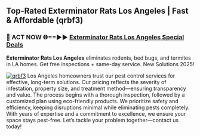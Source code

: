 ## Top-Rated Exterminator Rats Los Angeles | Fast & Affordable (qrbf3)

<h3>🐜 ACT NOW 🌐==►► <a href="https://tinyurl.com/yc7vsfwc" rel="nofollow">Exterminator Rats Los Angeles Special Deals</a></h3>

**Exterminator Rats Los Angeles** eliminates rodents, bed bugs, and termites in LA homes. Get free inspections + same-day service. New Solutions 2025!

[![qrbf3](https://i.imgur.com/1VzRXn8.jpeg)](https://tinyurl.com/yc7vsfwc)
Los Angeles homeowners trust our pest control services for effective, long-term solutions. Our pricing reflects the severity of infestation, property size, and treatment method—ensuring transparency and value. The process begins with a thorough inspection, followed by a customized plan using eco-friendly products. We prioritize safety and efficiency, keeping disruptions minimal while eliminating pests completely. With years of expertise and a commitment to excellence, we ensure your space stays pest-free. Let’s tackle your problem together—contact us today!